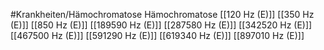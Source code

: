 #Krankheiten/Hämochromatose
Hämochromatose
[[120 Hz (E)]]
[[350 Hz (E)]]
[[850 Hz (E)]]
[[189590 Hz (E)]]
[[287580 Hz (E)]]
[[342520 Hz (E)]]
[[467500 Hz (E)]]
[[591290 Hz (E)]]
[[619340 Hz (E)]]
[[897010 Hz (E)]]